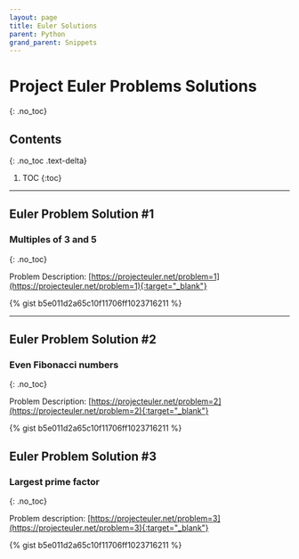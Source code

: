```yaml
---
layout: page
title: Euler Solutions 
parent: Python
grand_parent: Snippets
---
```


# Project Euler Problems Solutions
{: .no_toc}

## Contents
{: .no_toc .text-delta}

1. TOC
{:toc}

---

## Euler Problem Solution #1

### Multiples of 3 and 5
{: .no_toc}

Problem Description: [https://projecteuler.net/problem=1](https://projecteuler.net/problem=1){:target="_blank"}

{% gist b5e011d2a65c10f11706ff1023716211 %}

---

## Euler Problem Solution #2

### Even Fibonacci numbers
{: .no_toc}

Problem Description: [https://projecteuler.net/problem=2](https://projecteuler.net/problem=2){:target="_blank"}

{% gist b5e011d2a65c10f11706ff1023716211 %}

## Euler Problem Solution #3

### Largest prime factor
{: .no_toc}

Problem description: [https://projecteuler.net/problem=3](https://projecteuler.net/problem=3){:target="_blank"}

{% gist b5e011d2a65c10f11706ff1023716211 %}
